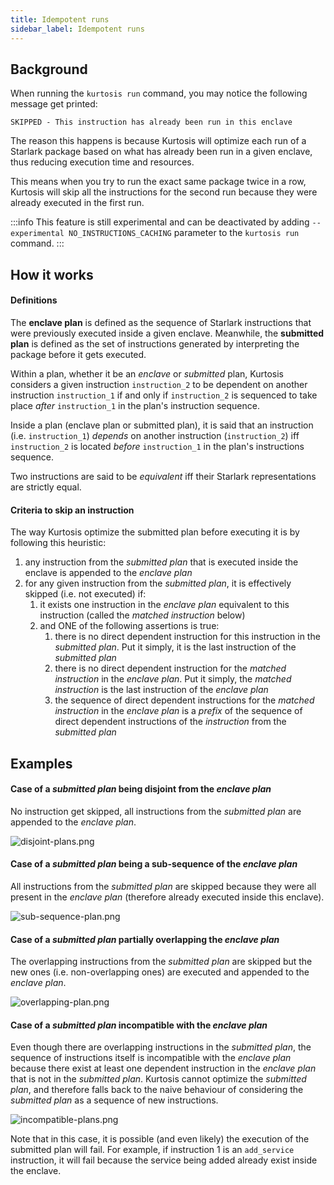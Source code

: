 ```yaml
---
title: Idempotent runs
sidebar_label: Idempotent runs
---
```


Background
----------

When running the `kurtosis run` command, you may notice the following message get printed:
```console
SKIPPED - This instruction has already been run in this enclave
```
The reason this happens is because Kurtosis will optimize each run of a Starlark package based on what has already been run in a given enclave, thus reducing execution time and resources.

This means when you try to run the exact same package twice in a row, Kurtosis will skip all the instructions for the second run because they were already executed in the first run.

:::info
This feature is still experimental and can be deactivated by adding `--experimental NO_INSTRUCTIONS_CACHING` parameter to the `kurtosis run` command.
:::

How it works
------------

#### Definitions

The __enclave plan__ is defined as the sequence of Starlark instructions that were previously executed inside a given enclave. Meanwhile, the __submitted plan__ is defined as the set of instructions generated by interpreting the package before it gets executed.

Within a plan, whether it be an _enclave_ or _submitted_ plan, Kurtosis considers a given instruction `instruction_2` to be dependent on another instruction `instruction_1` if and only if `instruction_2` is sequenced to take place _after_ `instruction_1` in the plan's instruction sequence.


Inside a plan (enclave plan or submitted plan), it is said that an instruction (i.e. `instruction_1`) _depends_ on 
another instruction (`instruction_2`) iff `instruction_2` is located _before_ `instruction_1` in the plan's instructions
sequence.

Two instructions are said to be _equivalent_ iff their Starlark representations are strictly equal.

#### Criteria to skip an instruction
The way Kurtosis optimize the submitted plan before executing it is by following this heuristic:

1. any instruction from the _submitted plan_ that is executed inside the enclave is appended to the _enclave plan_
1. for any given instruction from the _submitted plan_, it is effectively skipped (i.e. not executed) if:
   1. it exists one instruction in the *enclave plan* equivalent to this instruction (called the _matched instruction_ below)
   1. and ONE of the following assertions is true:
      1. there is no direct dependent instruction for this instruction in the _submitted plan_. Put it simply, it is the last instruction of the _submitted plan_
      1. there is no direct dependent instruction for the _matched instruction_ in the _enclave plan_. Put it simply, the _matched instruction_ is the last instruction of the _enclave plan_
      1. the sequence of direct dependent instructions for the _matched instruction_ in the _enclave plan_ is a _prefix_ of the sequence of direct dependent instructions of the _instruction_ from the _submitted plan_

Examples
--------

#### Case of a _submitted plan_ being disjoint from the _enclave plan_
No instruction get skipped, all instructions from the _submitted plan_ are appended to the _enclave plan_.

![disjoint-plans.png](/img/explanations/starlark-idempotent-run/disjoint-plans.png)

#### Case of a _submitted plan_ being a sub-sequence of the _enclave plan_
All instructions from the _submitted plan_ are skipped because they were all present in the _enclave plan_ (therefore 
already executed inside this enclave).

![sub-sequence-plan.png](/img/explanations/starlark-idempotent-run/sub-sequence-plan.png)

#### Case of a _submitted plan_ partially overlapping the _enclave plan_
The overlapping instructions from the _submitted plan_ are skipped but the new ones (i.e. non-overlapping ones) are
executed and appended to the _enclave plan_.

![overlapping-plan.png](/img/explanations/starlark-idempotent-run/overlapping-plan.png)

#### Case of a _submitted plan_ incompatible with the _enclave plan_
Even though there are overlapping instructions in the _submitted plan_, the sequence of instructions itself is 
incompatible with the _enclave plan_ because there exist at least one dependent instruction in the _enclave plan_ that 
is not in the _submitted plan_. Kurtosis cannot optimize the _submitted plan_, and therefore falls back to the naive
behaviour of considering the _submitted plan_ as a sequence of new instructions.

![incompatible-plans.png](/img/explanations/starlark-idempotent-run/incompatible-plans.png)

Note that in this case, it is possible (and even likely) the execution of the submitted plan will fail. For example, if 
instruction 1 is an `add_service` instruction, it will fail because the service being added already exist inside the 
enclave. 
